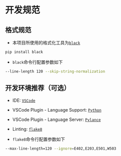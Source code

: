# 开发规范

## 格式规范

+ 本项目所使用的格式化工具为[`black`](https://github.com/psf/black)

```bash
pip install black
```

+ `black`命令行配置参数如下

```bash
--line-length 120 --skip-string-normalization
```

## 开发环境推荐（可选）

+ IDE: [`VSCode`](https://code.visualstudio.com/)

+ VSCode Plugin - Language Support: [`Python`](https://marketplace.visualstudio.com/items?itemName=ms-python.python)
  
+ VSCode Plugin - Language Server: [`Pylance`](https://marketplace.visualstudio.com/items?itemName=ms-python.vscode-pylance)

+ Linting: [`flake8`](https://github.com/PyCQA/flake8)

+ `flake8`命令行配置参数如下

```bash
--max-line-length=120 --ignore=E402,E203,E501,W503
```
